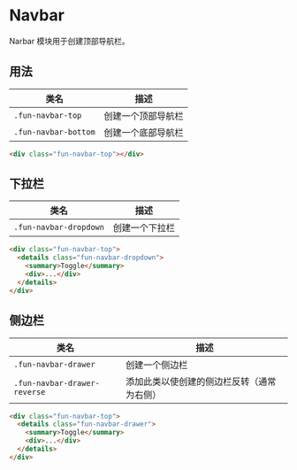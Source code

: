 # Navbar

Narbar 模块用于创建顶部导航栏。

## 用法

| 类名                 | 描述               |
| -------------------- | ------------------ |
| `.fun-navbar-top`    | 创建一个顶部导航栏 |
| `.fun-navbar-bottom` | 创建一个底部导航栏 |

```html
<div class="fun-navbar-top"></div>
```

## 下拉栏

| 类名                   | 描述           |
| ---------------------- | -------------- |
| `.fun-navbar-dropdown` | 创建一个下拉栏 |

```html
<div class="fun-navbar-top">
  <details class="fun-navbar-dropdown">
    <summary>Toggle</summary>
    <div>...</div>
  </details>
</div>
```

## 侧边栏

| 类名                         | 描述                                       |
| ---------------------------- | ------------------------------------------ |
| `.fun-navbar-drawer`         | 创建一个侧边栏                             |
| `.fun-navbar-drawer-reverse` | 添加此类以使创建的侧边栏反转（通常为右侧） |

```html
<div class="fun-navbar-top">
  <details class="fun-navbar-drawer">
    <summary>Toggle</summary>
    <div>...</div>
  </details>
</div>
```
